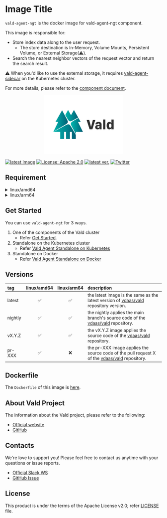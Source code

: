 # Image Title

<!-- introduction sentence -->

`vald-agent-ngt` is the docker image for vald-agent-ngt component.

This image is responsible for:

- Store index data along to the user request.
  - The store destination is In-Memory, Volume Mounts, Persistent Volume, or External Storage(:warning:).
- Search the nearest neighbor vectors of the request vector and return the search result.

:warning: When you'd like to use the external storage, it requires [vald-agent-sidecar](https://hub.docker.com/r/vdaas/vald-agent-sidecar/tags?page=1&name=latest) on the Kubernetes cluster.

For more details, please refer to the [component document](https://vald.vdaas.org/docs/overview/component/agent).

<div align="center">
    <img src="https://github.com/vdaas/vald/blob/main/assets/image/readme.svg" width="50%" />
</div>

[![latest Image](https://img.shields.io/docker/v/vdaas/vald-agent-ngt/latest?label=vald-agent-ngt)](https://hub.docker.com/r/vdaas/vald-agent-ngt/tags?page=1&name=latest)
[![License: Apache 2.0](https://img.shields.io/github/license/vdaas/vald.svg?style=flat-square)](https://opensource.org/licenses/Apache-2.0)
[![latest ver.](https://img.shields.io/github/release/vdaas/vald.svg?style=flat-square)](https://github.com/vdaas/vald/releases/latest)
[![Twitter](https://img.shields.io/badge/twitter-follow-blue?logo=twitter&style=flat-square)](https://twitter.com/vdaas_vald)

## Requirement

<!-- FIXME: If image has some requirements, describe here with :warning: emoji -->

<details><summary>linux/amd64</summary><br>

- CPU instruction: requires `AVX2` or `AVX512`

</details>

<details><summary>linux/arm64</summary><br>

:warning: Warning

This image does NOT support running on M1/M2 Mac.

</details>

## Get Started

<!-- Get Started -->
<!-- Vald Agent NGT requires more chapter Agent Standalone -->

You can use `vald-agent-ngt` for 3 ways.

1. One of the components of the Vald cluster
   - Refer [Get Started](https://vald.vdaas.org/docs/tutotial/get-started/).
1. Standalone on the Kubernetes cluster
   - Refer [Vald Agent Standalone on Kubernetes](https://vald.vdaas.org/docs/tutorial/vald-agent-standalone-on-k8s/)
1. Standalone on Docker
   - Refer [Vald Agent Standalone on Docker](https://vald.vdaas.org/docs/tutorial/vald-agent-standalone-on-docker/)

## Versions

| tag     |    linux/amd64     |    linux/arm64     | description                                                                                                                   |
| :------ | :----------------: | :----------------: | :---------------------------------------------------------------------------------------------------------------------------- |
| latest  | :white_check_mark: | :white_check_mark: | the latest image is the same as the latest version of [vdaas/vald](https://github.com/vdaas/vald) repository version.         |
| nightly | :white_check_mark: | :white_check_mark: | the nightly applies the main branch's source code of the [vdaas/vald](https://github.com/vdaas/vald) repository.              |
| vX.Y.Z  | :white_check_mark: | :white_check_mark: | the vX.Y.Z image applies the source code of the [vdaas/vald](https://github.com/vdaas/vald) repository.                       |
| pr-XXX  | :white_check_mark: |        :x:         | the pr-XXX image applies the source code of the pull request X of the [vdaas/vald](https://github.com/vdaas/vald) repository. |

## Dockerfile

<!-- FIXME -->

The `Dockerfile` of this image is [here](https://github.com/vdaas/vald/blob/main/dockers/agent/core/ngt/Dockerfile).

## About Vald Project

<!-- About Vald Project -->
<!-- This chapter is static -->

The information about the Vald project, please refer to the following:

- [Official website](https://vald.vdaas.org)
- [GitHub](https://github.com/vdaas/vald)

## Contacts

We're love to support you!
Please feel free to contact us anytime with your questions or issue reports.

- [Official Slack WS](https://join.slack.com/t/vald-community/shared_invite/zt-db2ky9o4-R_9p2sVp8xRwztVa8gfnPA)
- [GitHub Issue](https://github.com/vdaas/vald/issues)

## License

This product is under the terms of the Apache License v2.0; refer [LICENSE](https://github.com/vdaas/vald/blob/main/LICENSE) file.
